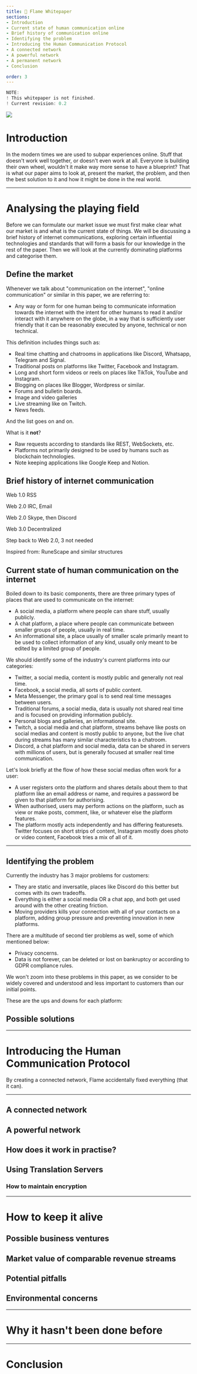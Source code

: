 ```yaml
---
title: 📃 Flame Whitepaper
sections:
- Introduction
- Current state of human communication online
- Brief history of communication online
- Identifying the problem
- Introducing the Human Communication Protocol
- A connected network
- A powerful network
- A permanent network
- Conclusion

order: 3
---
```


```js
NOTE:
! This whitepaper is not finished.
! Current revision: 0.2
```

<img src="./assets/whitepaper.png" />

# Introduction <a name="{sections[0]}"></a>

In the modern times we are used to subpar experiences online. Stuff that doesn't work well together, or doesn't even work at all. Everyone is building their own wheel, wouldn't it make way more sense to have a blueprint? That is what our paper aims to look at, present the market, the problem, and then the best solution to it and how it might be done in the real world.

---

# Analysing the playing field

Before we can formulate our market issue we must first make clear what our market is and what is the current state of things. We will be discussing a brief history of internet communications, exploring certain influential technologies and standards that will form a basis for our knowledge in the rest of the paper. Then we will look at the currently dominating platforms and categorise them.

## Define the market

Whenever we talk about "communication on the internet", "online communication" or similar in this paper, we are referring to:
- Any way or form for one human being to communicate information towards the internet with the intent for other humans to read it and/or interact with it anywhere on the globe, in a way that is sufficiently user friendly that it can be reasonably executed by anyone, technical or non technical.

This definition includes things such as:
- Real time chatting and chatrooms in applications like Discord, Whatsapp, Telegram and Signal.
- Traditional posts on platforms like Twitter, Facebook and Instagram.
- Long and short form videos or reels on places like TikTok, YouTube and Instagram.
- Blogging on places like Blogger, Wordpress or similar.
- Forums and bulletin boards.
- Image and video galleries
- Live streaming like on Twitch.
- News feeds.

And the list goes on and on.

What is it **not**?
- Raw requests according to standards like REST, WebSockets, etc.
- Platforms not primarily designed to be used by humans such as blockchain technologies.
- Note keeping applications like Google Keep and Notion.

## Brief history of internet communication

Web 1.0 RSS

Web 2.0 IRC, Email

Web 2.0 Skype, then Discord

Web 3.0 Decentralized

Step back to Web 2.0, 3 not needed

Inspired from: RuneScape and similar structures


## Current state of human communication on the internet

Boiled down to its basic components, there are three primary types of places that are used to communicate on the internet:
- A social media, a platform where people can share stuff, usually publicly.
- A chat platform, a place where people can communicate between smaller groups of people, usually in real time.
- An informational site, a place usually of smaller scale primarily meant to be used to collect information of any kind, usually only meant to be edited by a limited group of people.

We should identify some of the industry's current platforms into our categories:
- Twitter, a social media, content is mostly public and generally not real time.
- Facebook, a social media, all sorts of public content.
- Meta Messenger, the primary goal is to send real time messages between users.
- Traditional forums, a social media, data is usually not shared real time and is focused on providing information publicly.
- Personal blogs and galleries, an informational site.
- Twitch, a social media and chat platform, streams behave like posts on social medias and content is mostly public to anyone, but the live chat during streams has many similar characteristics to a chatroom.
- Discord, a chat platform and social media, data can be shared in servers with millions of users, but is generally focused at smaller real time communication.

Let's look briefly at the flow of how these social medias often work for a user:
- A user registers onto the platform and shares details about them to that platform like an email address or name, and requires a password be given to that platform for authorising.
- When authorised, users may perform actions on the platform, such as view or make posts, comment, like, or whatever else the platform features.
- The platform mostly acts independently and has differing featuresets. Twitter focuses on short strips of content, Instagram mostly does photo or video content, Facebook tries a mix of all of it.

---

## Identifying the problem <a name="{sections[3]}"></a>

Currently the industry has 3 major problems for customers:
- They are static and inversatile, places like Discord do this better but comes with its own tradeoffs.
- Everything is either a social media OR a chat app, and both get used around with the other creating friction.
- Moving providers kills your connection with all of your contacts on a platform, adding group pressure and preventing innovation in new platforms.

There are a multitude of second tier problems as well, some of which mentioned below:
- Privacy concerns.
- Data is not forever, can be deleted or lost on bankruptcy or according to GDPR compliance rules.

We won't zoom into these problems in this paper, as we consider to be widely covered and understood and less important to customers than our initial points.

These are the ups and downs for each platform:


## Possible solutions

---

# Introducing the Human Communication Protocol <a name="{sections[4]}"></a>

By creating a connected network, Flame accidentally fixed everything (that it can).

---

## A connected network <a name="{sections[5]}"></a>

## A powerful network <a name="{sections[6]}"></a>

## How does it work in practise?

## Using Translation Servers

### How to maintain encryption

---

# How to keep it alive

## Possible business ventures

## Market value of comparable revenue streams

## Potential pitfalls

## Environmental concerns


---

# Why it hasn't been done before


---

# Conclusion <a name="{sections[8]}"></a>

